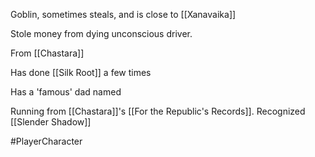 Goblin, sometimes steals, and is close to [[Xanavaika]]

Stole money from dying unconscious driver. 

From [[Chastara]]

Has done [[Silk Root]] a few times

Has a 'famous' dad named

Running from [[Chastara]]'s [[For the Republic's Records]]. Recognized [[Slender Shadow]]



#PlayerCharacter 


